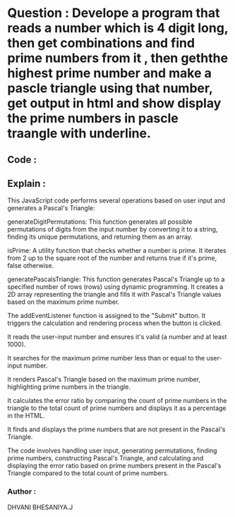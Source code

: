 # Question :  Develope a program that reads a number which is 4 digit long, then get combinations and find prime numbers from it , then geththe highest prime number and make a pascle triangle using that number, get output in html and show  display the prime numbers in pascle traangle with underline.


## Code :


## Explain :

This JavaScript code performs several operations based on user input and generates a Pascal's Triangle:

generateDigitPermutations: This function generates all possible permutations of digits from the input number by converting it to a string, finding its unique permutations, and returning them as an array.

isPrime: A utility function that checks whether a number is prime. It iterates from 2 up to the square root of the number and returns true if it's prime, false otherwise.

generatePascalsTriangle: This function generates Pascal's Triangle up to a specified number of rows (rows) using dynamic programming. It creates a 2D array representing the triangle and fills it with Pascal's Triangle values based on the maximum prime number.

The addEventListener function is assigned to the "Submit" button. It triggers the calculation and rendering process when the button is clicked.

It reads the user-input number and ensures it's valid (a number and at least 1000).

It searches for the maximum prime number less than or equal to the user-input number.

It renders Pascal's Triangle based on the maximum prime number, highlighting prime numbers in the triangle.

It calculates the error ratio by comparing the count of prime numbers in the triangle to the total count of prime numbers and displays it as a percentage in the HTML.

It finds and displays the prime numbers that are not present in the Pascal's Triangle.

The code involves handling user input, generating permutations, finding prime numbers, constructing Pascal's Triangle, and calculating and displaying the error ratio based on prime numbers present in the Pascal's Triangle compared to the total count of prime numbers.


### Author :

DHVANI BHESANIYA.J

